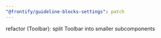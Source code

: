 ```yaml
---
"@frontify/guideline-blocks-settings": patch
---
```


refactor (Toolbar): split Toolbar into smaller subcomponents
